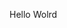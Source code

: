 Hello Wolrd

























































































































































































































































































































































































































































































































































































































































































































































































































































































































































































































































































































































































































































































































































































































































































































































































































































































































































































































































































































































































































































































































































































































































































































































































































































































































































































































































































































































































































































































































































































































































































































































































































































































































































































































































































































































































































































































































































































































































































































































































































































































































































































































































































































































































































































































































































































































































































































































































































































































































































































































































































































































































